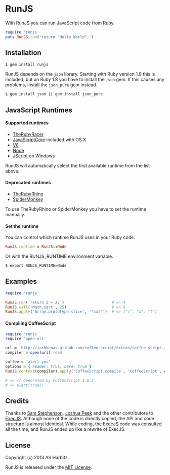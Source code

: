 # RunJS

With RunJS you can run JavaScript code from Ruby.

```ruby
require 'runjs'
puts RunJS.run('return "Hello World";')
```

## Installation

```bash
$ gem install runjs
```

RunJS depends on the `json` library. Starting with Ruby version 1.9 this is included, but on Ruby 1.8 you have to install the `json` gem. If this causes any problems, install the `json_pure` gem instead.

```bash
$ gem install json || gem install json_pure
```

## JavaScript Runtimes

#### Supported runtimes

* [TheRubyRacer](https://github.com/cowboyd/therubyracer)
* [JavaScriptCore](http://trac.webkit.org/wiki/JavaScriptCore) included with OS X
* [V8](http://code.google.com/p/v8/)
* [Node](http://nodejs.org)
* [JScript](http://msdn.microsoft.com/en-us/library/9bbdkx3k.aspx) on Windows

RunJS will automatically select the first available runtime from the list above.

#### Deprecated runtimes

* [TheRubyRhino](https://github.com/cowboyd/therubyrhino)
* [SpiderMonkey](http://www.mozilla.org/js/spidermonkey)

To use TheRubyRhino or SpiderMonkey you have to set the runtime manually.

#### Set the runtime

You can control which runtime RunJS uses in your Ruby code.

```ruby
RunJS.runtime = RunJS::Node
```

Or with the RUNJS_RUNTIME environment variable.

```bash
$ export RUNJS_RUNTIME=Node
```

<!-- ## API -->

## Examples

```ruby
require 'runjs'

RunJS.run('return 2 + 2;')                     # => 4
RunJS.call('Math.sqrt', 25)                    # => 5
RunJS.apply('Array.prototype.slice', '"cat"')  # => ["c", "a", "t"]
```

#### Compiling CoffeeScript

```ruby
require 'runjs'
require 'open-uri'

url = 'http://jashkenas.github.com/coffee-script/extras/coffee-script.js'
compiler = open(url).read

coffee = 'alert yes'
options = { header: true, bare: true }
RunJS.context(compiler).apply('CoffeeScript.compile', 'CoffeeScript', coffee, options)

# => // Generated by CoffeeScript 1.6.3
# => alert(true);
```

<!-- ## RunJS vs. ExecJS -->

## Credits

Thanks to [Sam Stephenson](https://github.com/sstephenson), [Joshua Peek](https://github.com/josh) and the other contributors to [ExecJS](https://github.com/sstephenson/execjs). Although none of the code is directly copied, the API and code structure is almost identical. While coding, the ExecJS code was consulted all the time, and RunJS ended up like a rewrite of ExecJS.

## License

Copyright (c) 2013 AS Harbitz.

RunJS is released under the [MIT License](http://opensource.org/licenses/MIT).
